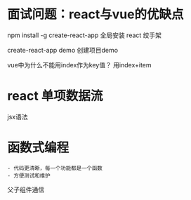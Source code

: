 # 面试问题：react与vue的优缺点

npm install -g create-react-app 全局安装  react 绞手架

create-react-app demo  创建项目demo

vue中为什么不能用index作为key值？    用index+item   

# react 单项数据流  


jsx语法
# 函数式编程
    - 代码更清晰，每一个功能都是一个函数
    - 方便测试和维护

父子组件通信
